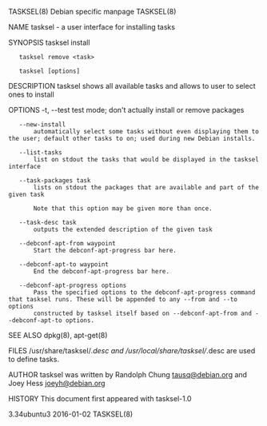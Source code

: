 TASKSEL(8)                                                    Debian specific manpage                                                   TASKSEL(8)

NAME
       tasksel - a user interface for installing tasks

SYNOPSIS
       tasksel install <task>

       tasksel remove <task>

       tasksel [options]

DESCRIPTION
       tasksel shows all available tasks and allows to user to select ones to install

OPTIONS
       -t, --test
           test mode; don't actually install or remove packages

       --new-install
           automatically select some tasks without even displaying them to the user; default other tasks to on; used during new Debian installs.

       --list-tasks
           list on stdout the tasks that would be displayed in the tasksel interface

       --task-packages task
           lists on stdout the packages that are available and part of the given task

           Note that this option may be given more than once.

       --task-desc task
           outputs the extended description of the given task

       --debconf-apt-from waypoint
           Start the debconf-apt-progress bar here.

       --debconf-apt-to waypoint
           End the debconf-apt-progress bar here.

       --debconf-apt-progress options
           Pass the specified options to the debconf-apt-progress command that tasksel runs. These will be appended to any --from and --to options
           constructed by tasksel itself based on --debconf-apt-from and --debconf-apt-to options.

SEE ALSO
       dpkg(8), apt-get(8)

FILES
       /usr/share/tasksel/*.desc and /usr/local/share/tasksel/*.desc are used to define tasks.

AUTHOR
       tasksel was written by Randolph Chung <tausq@debian.org> and Joey Hess <joeyh@debian.org>

HISTORY
       This document first appeared with tasksel-1.0

3.34ubuntu3                                                         2016-01-02                                                          TASKSEL(8)
